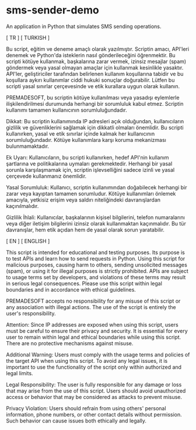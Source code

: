 # sms-sender-demo
An application in Python that simulates SMS sending operations.

[ TR ] [ TURKISH ]

Bu script, eğitim ve deneme amaçlı olarak yazılmıştır. Scriptin amacı, API'leri denemek ve Python'da isteklerin nasıl gönderileceğini öğrenmektir. Bu scripti kötüye kullanmak, başkalarına zarar vermek, izinsiz mesajlar (spam) göndermek veya yasal olmayan amaçlar için kullanmak kesinlikle yasaktır. API'ler, geliştiriciler tarafından belirlenen kullanım koşullarına tabidir ve bu koşullara aykırı kullanımlar ciddi hukuki sonuçlar doğurabilir. Lütfen bu scripti yasal sınırlar çerçevesinde ve etik kurallara uygun olarak kullanın.

PREMADESOFT, bu scriptin kötüye kullanılması veya yasadışı eylemlerle ilişkilendirilmesi durumunda herhangi bir sorumluluk kabul etmez. Scriptin kullanımı tamamen kullanıcının sorumluluğundadır.

Dikkat: Bu scriptin kullanımında IP adresleri açık olduğundan, kullanıcıların gizlilik ve güvenliklerini sağlamak için dikkatli olmaları önemlidir. Bu scripti kullanırken, yasal ve etik sınırlar içinde kalmak her kullanıcının sorumluluğundadır. Kötüye kullanımlara karşı koruma mekanizması bulunmamaktadır.

Ek Uyarı: Kullanıcıların, bu scripti kullanırken, hedef API'nin kullanım şartlarına ve politikalarına uymaları gerekmektedir. Herhangi bir yasal sorunla karşılaşmamak için, scriptin işlevselliğini sadece izinli ve yasal çerçevede kullanmanız önemlidir.

Yasal Sorumluluk: Kullanıcı, scriptin kullanımından doğabilecek herhangi bir zarar veya kayıptan tamamen sorumludur. Kötüye kullanımları önlemek amacıyla, yetkisiz erişim veya saldırı niteliğindeki davranışlardan kaçınılmalıdır.

Gizlilik İhlali: Kullanıcılar, başkalarının kişisel bilgilerini, telefon numaralarını veya diğer iletişim bilgilerini izinsiz olarak kullanmaktan kaçınmalıdır. Bu tür davranışlar, hem etik açıdan hem de yasal olarak sorun yaratabilir.

[ EN ] [ ENGLISH ]

This script is intended for educational and testing purposes. Its purpose is to test APIs and learn how to send requests in Python. Using this script for malicious purposes, causing harm to others, sending unsolicited messages (spam), or using it for illegal purposes is strictly prohibited. APIs are subject to usage terms set by developers, and violations of these terms may result in serious legal consequences. Please use this script within legal boundaries and in accordance with ethical guidelines.

PREMADESOFT accepts no responsibility for any misuse of this script or any association with illegal actions. The use of the script is entirely the user's responsibility.

Attention: Since IP addresses are exposed when using this script, users must be careful to ensure their privacy and security. It is essential for every user to remain within legal and ethical boundaries while using this script. There are no protective mechanisms against misuse.

Additional Warning: Users must comply with the usage terms and policies of the target API when using this script. To avoid any legal issues, it is important to use the functionality of the script only within authorized and legal limits.

Legal Responsibility: The user is fully responsible for any damage or loss that may arise from the use of this script. Users should avoid unauthorized access or behavior that may be considered as attacks to prevent misuse.

Privacy Violation: Users should refrain from using others' personal information, phone numbers, or other contact details without permission. Such behavior can cause issues both ethically and legally.
